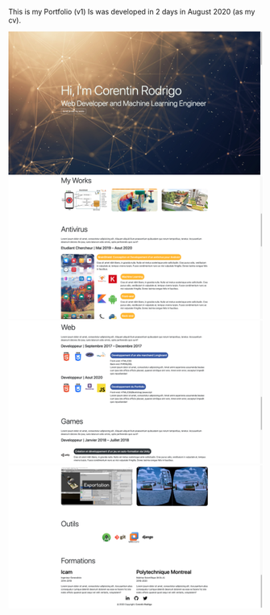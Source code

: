 This is my Portfolio (v1)
Is was developed in 2 days in August 2020 (as my cv).

![alt text](https://github.com/Hackamo/Portfolio-v1/blob/master/portfolio-1.png?raw=true)
![alt text](https://github.com/Hackamo/Portfolio-v1/blob/master/portfolio-2.png?raw=true)
![alt text](https://github.com/Hackamo/Portfolio-v1/blob/master/portfolio-3.png?raw=true)
![alt text](https://github.com/Hackamo/Portfolio-v1/blob/master/portfolio-4.png?raw=true)
